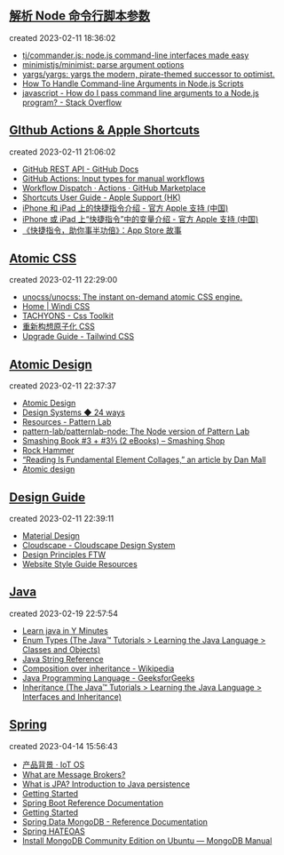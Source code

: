 
## [解析 Node 命令行脚本参数](https://github.com/byodian/all-in-github/issues/16#issuecomment-1426693524)

created 2023-02-11 18:36:02

- [tj/commander.js: node.js command-line interfaces made easy](https://github.com/tj/commander.js)
- [minimistjs/minimist: parse argument options](https://github.com/minimistjs/minimist)
- [yargs/yargs: yargs the modern, pirate-themed successor to optimist.](https://github.com/yargs/yargs)
- [How To Handle Command-line Arguments in Node.js Scripts](https://www.digitalocean.com/community/tutorials/nodejs-command-line-arguments-node-scripts)
- [javascript - How do I pass command line arguments to a Node.js program? - Stack Overflow](https://stackoverflow.com/questions/4351521/how-do-i-pass-command-line-arguments-to-a-node-js-program)


## [GIthub Actions & Apple Shortcuts](https://github.com/byodian/all-in-github/issues/16#issuecomment-1426763679)

created 2023-02-11 21:06:02

- [GitHub REST API - GitHub Docs](https://docs.github.com/en/rest?apiVersion=2022-11-28)
- [GitHub Actions: Input types for manual workflows](https://github.blog/changelog/2021-11-10-github-actions-input-types-for-manual-workflows/)
- [Workflow Dispatch · Actions · GitHub Marketplace](https://github.com/marketplace/actions/workflow-dispatch)
- [Shortcuts User Guide - Apple Support (HK)](https://support.apple.com/en-hk/guide/shortcuts/welcome/6.0/ios)
- [iPhone 和 iPad 上的快捷指令介绍 - 官方 Apple 支持 (中国)](https://support.apple.com/zh-cn/guide/shortcuts/apdf22b0444c/6.0/ios/16.0)
- [iPhone 或 iPad 上“快捷指令”中的变量介绍 - 官方 Apple 支持 (中国)](https://support.apple.com/zh-cn/guide/shortcuts/apdb5506f698/6.0/ios/16.0)
- [《快捷指令，助你事半功倍》：App Store 故事](https://apps.apple.com/cn/story/id1583073719)


## [Atomic CSS](https://github.com/byodian/all-in-github/issues/16#issuecomment-1426784896)

created 2023-02-11 22:29:00

- [unocss/unocss: The instant on-demand atomic CSS engine.](https://github.com/unocss/unocss)
- [Home | Windi CSS](https://cn.windicss.org/)
- [TACHYONS - Css Toolkit](https://tachyons.io/#principles)
- [重新构想原子化 CSS](https://antfu.me/posts/reimagine-atomic-css-zh)
- [Upgrade Guide - Tailwind CSS](https://tailwindcss.com/docs/upgrade-guide#migrating-to-the-jit-engine)


## [Atomic Design](https://github.com/byodian/all-in-github/issues/16#issuecomment-1426787199)

created 2023-02-11 22:37:37

- [Atomic Design](https://bradfrost.com/blog/post/atomic-web-design/)
- [Design Systems ◆ 24 ways](https://24ways.org/2012/design-systems)
- [Resources - Pattern Lab](https://patternlab.io/resources/)
- [pattern-lab/patternlab-node: The Node version of Pattern Lab](https://github.com/pattern-lab/patternlab-node)
- [Smashing Book #3 + #3⅓ (2 eBooks) – Smashing Shop](https://shop.smashingmagazine.com/products/smashing-book-3-digital-edition)
- [Rock Hammer](http://malarkey.github.io/Rock-Hammer/)
- [“Reading Is Fundamental Element Collages,” an article by Dan Mall](http://v3.danielmall.com/articles/rif-element-collages/)
- [Atomic design](https://www.slideshare.net/bradfrostweb/atomic-design)


## [Design Guide](https://github.com/byodian/all-in-github/issues/16#issuecomment-1426787456)

created 2023-02-11 22:39:11

- [Material Design](https://m3.material.io/)
- [Cloudscape - Cloudscape Design System](https://cloudscape.design/)
- [Design Principles FTW](https://www.designprinciplesftw.com/)
- [Website Style Guide Resources](http://styleguides.io/)


## [Java](https://github.com/byodian/all-in-github/issues/16#issuecomment-1436010455)

created 2023-02-19 22:57:54

- [Learn java in Y Minutes](https://learnxinyminutes.com/docs/java/)
- [Enum Types (The Java™ Tutorials > Learning the Java Language > Classes and Objects)](https://docs.oracle.com/javase/tutorial/java/javaOO/enum.html)
- [Java String Reference](https://www.w3schools.com/java/java_ref_string.asp)
- [Composition over inheritance - Wikipedia](https://en.wikipedia.org/wiki/Composition_over_inheritance)
- [Java Programming Language - GeeksforGeeks](https://www.geeksforgeeks.org/java/?ref=shm)
- [Inheritance (The Java™ Tutorials > Learning the Java Language > Interfaces and Inheritance)](https://docs.oracle.com/javase/tutorial/java/IandI/subclasses.html)


## [Spring](https://github.com/byodian/all-in-github/issues/16#issuecomment-1508091671)

created 2023-04-14 15:56:43

- [产品背景 · IoT OS](https://hy.hekr.me/iot-docs-test/web/content/%E5%B9%B3%E5%8F%B0%E7%AE%80%E4%BB%8B/%E4%BA%A7%E5%93%81%E8%83%8C%E6%99%AF.html)
- [What are Message Brokers?](https://www.ibm.com/topics/message-brokers#:~:text=the%20next%20step-,What%20is%20a%20message%20broker%3F,messages%20between%20formal%20messaging%20protocols.)
- [What is JPA? Introduction to Java persistence](https://www.infoworld.com/article/3379043/what-is-jpa-introduction-to-the-java-persistence-api.html)
- [Getting Started](https://spring.io/guides/gs/accessing-data-mongodb/)
- [Spring Boot Reference Documentation](https://docs.spring.io/spring-boot/docs/current/reference/htmlsingle/#data.nosql.mongodb)
- [Getting Started](https://spring.io/guides/gs/accessing-mongodb-data-rest/)
- [Spring Data MongoDB - Reference Documentation](https://docs.spring.io/spring-data/mongodb/docs/current/reference/html/)
- [Spring HATEOAS](https://spring.io/projects/spring-hateoas)
- [Install MongoDB Community Edition on Ubuntu — MongoDB Manual](https://www.mongodb.com/docs/manual/tutorial/install-mongodb-on-ubuntu/)
